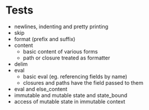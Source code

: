 # Tests
- newlines, indenting and pretty printing
- skip
- format (prefix and suffix)
- content
  * basic content of various forms
  * path or closure treated as formatter
- delim
- eval
  * basic eval (eg. referencing fields by name)
  * closures and paths have the field passed to them
- eval and else_content
- immutable and mutable state and state_bound
- access of mutable state in immutable context
